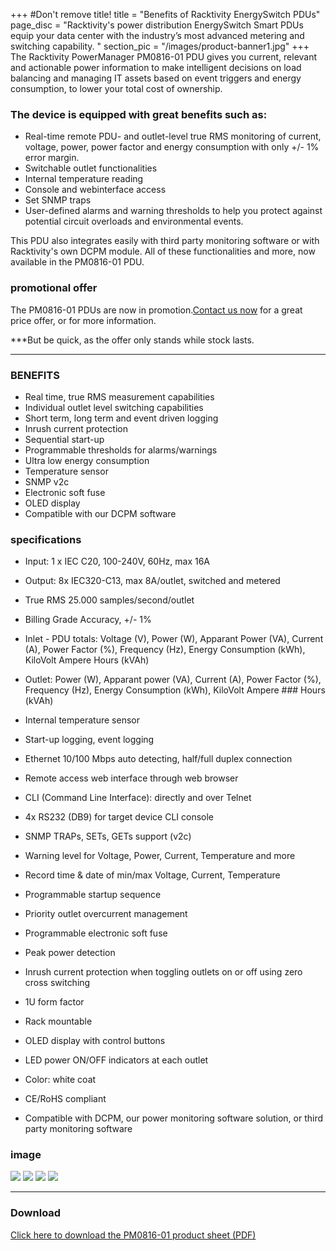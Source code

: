 +++
#Don't remove title!
title = "Benefits of Racktivity EnergySwitch PDUs"
page_disc = "Racktivity's power distribution EnergySwitch Smart PDUs equip your data center with the industry’s most advanced metering and switching capability.  "
section_pic = "/images/product-banner1.jpg"
+++
The Racktivity PowerManager PM0816-01 PDU gives you current, relevant and actionable power information to make intelligent decisions on load balancing and managing IT assets based on event triggers and energy consumption, to lower your total cost of ownership.

### The device is equipped with great benefits such as:

-   Real-time remote PDU- and outlet-level true RMS monitoring of current, voltage, power, power factor and energy consumption with only +/- 1% error margin.
-   Switchable outlet functionalities
-   Internal temperature reading
-   Console and webinterface access
-   Set SNMP traps
-   User-defined alarms and warning thresholds to help you protect against potential circuit overloads and environmental events.

This PDU also integrates easily with third party monitoring software or with Racktivity's own DCPM module.
All of these functionalities and more, now available in the PM0816-01 PDU.

### promotional offer

The PM0816-01 PDUs are now in promotion.[Contact us now](/contact) for a great price offer, or for more information.

***But be quick, as the offer only stands while stock lasts.

***

### BENEFITS

-   Real time, true RMS measurement capabilities
-   Individual outlet level switching capabilities
-   Short term, long term and event driven logging
-   Inrush current protection
-   Sequential start-up
-   Programmable thresholds for alarms/warnings
-   Ultra low energy consumption
-   Temperature sensor
-   SNMP v2c
-   Electronic soft fuse
-   OLED display
-   Compatible with our DCPM software

### specifications

-   Input: 1 x IEC C20, 100-240V, 60Hz, max 16A
-   Output: 8x IEC320-C13, max 8A/outlet, switched and metered
-   True RMS 25.000 samples/second/outlet
-   Billing Grade Accuracy, +/- 1%
-   Inlet - PDU totals: Voltage (V), Power (W), Apparant Power (VA), Current (A), Power Factor (%), Frequency (Hz), Energy Consumption (kWh), KiloVolt Ampere Hours (kVAh)

-   Outlet: Power (W), Apparant power (VA), Current (A), Power Factor (%), Frequency (Hz), Energy Consumption (kWh), KiloVolt Ampere ### Hours (kVAh)

-   Internal temperature sensor
-   Start-up logging, event logging
-   Ethernet 10/100 Mbps auto detecting, half/full duplex connection
-   Remote access web interface through web browser
-   CLI (Command Line Interface): directly and over Telnet
-   4x RS232 (DB9) for target device CLI console
-   SNMP TRAPs, SETs, GETs support (v2c)
-   Warning level for Voltage, Power, Current, Temperature and more
-   Record time & date of min/max Voltage, Current, Temperature
-   Programmable startup sequence
-   Priority outlet overcurrent management
-   Programmable electronic soft fuse
-   Peak power detection
-   Inrush current protection when toggling outlets on or off using zero cross switching
-   1U form factor
-   Rack mountable
-   OLED display with control buttons
-   LED power ON/OFF indicators at each outlet
-   Color: white coat
-   CE/RoHS compliant
-   Compatible with DCPM, our power monitoring software solution, or third party monitoring software

### image
<a href="/images/image-pdu-racktivity.PNG" class="fancybox link">![](/images/image-pdu-racktivity.PNG)</a>
<a href="/images/index.png" class="fancybox link">![](/images/index.png)</a>
<a href="/images/index.png" class="fancybox link">![](/images/index.png)</a>
<a href="/images/PDU-back.PNG" class="fancybox link">![](/images/PDU-back.PNG)</a>   

-------------  


### Download      


[Click here to download the PM0816-01 product sheet (PDF)](/pdf/ps_power_manager_pm0816-01_0.pdf)
